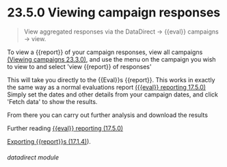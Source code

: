 # 23.5.0    Viewing campaign responses

> View aggregated responses via the DataDirect -> {{eval}} campaigns -> view. 

To view a {{report}} of your campaign responses, view all campaigns [(Viewing campaigns 23.3.0)](/help/index/v/{{version}}/p/23.3.0), and use the menu on the campaign you wish to view to and select 'view {{report}} of responses'

This will take you directly to the {{Eval}}s {{report}}.  This works in exactly the same way as a normal evaluations report [({{eval}} reporting 17.5.0)](help/index/v/{{version}}/p/17.5.0) Simply set the dates and other details from your campaign dates, and click 'Fetch data' to show the results.

From there you can carry out further analysis and download the results

Further reading
[{{eval}} reporting (17.5.0)](help/index/v/{{version}}/p/17.5.0)

[Exporting {{report}}s (17.1.4)](/help/index/v/{{version}}/p/17.1.4)).

###### datadirect module

